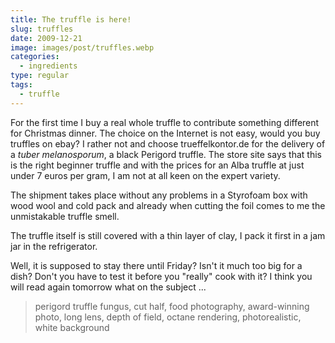 ```yaml
---
title: The truffle is here!
slug: truffles
date: 2009-12-21
image: images/post/truffles.webp
categories: 
  - ingredients
type: regular
tags: 
  - truffle
---
```


For the first time I buy a real whole truffle to contribute something different for Christmas dinner. The choice on the Internet is not easy, would you buy truffles on ebay? I rather not and choose trueffelkontor.de for the delivery of a _tuber melanosporum_, a black Perigord truffle. The store site says that this is the right beginner truffle and with the prices for an Alba truffle at just under 7 euros per gram, I am not at all keen on the expert variety.

The shipment takes place without any problems in a Styrofoam box with wood wool and cold pack and already when cutting the foil comes to me the unmistakable truffle smell.

The truffle itself is still covered with a thin layer of clay, I pack it first in a jam jar in the refrigerator.

Well, it is supposed to stay there until Friday? Isn't it much too big for a dish? Don't you have to test it before you "really" cook with it? I think you will read again tomorrow what on the subject ...

> perigord truffle fungus, cut half, food photography, award-winning photo, long lens, depth of field, octane rendering, photorealistic, white background